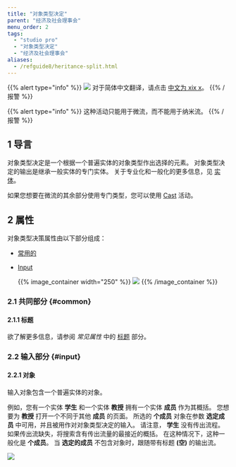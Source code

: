 ```yaml
---
title: "对象类型决定"
parent: "经济及社会理事会"
menu_order: 2
tags:
  - "studio pro"
  - "对象类型决定"
  - "经济及社会理事会"
aliases:
  - /refguide8/heritance-split.html
---
```


{{% alert type="info" %}}
<img src="attachments/chinese-translation/china.png" style="display: inline-block; margin: 0" /> 对于简体中文翻译，请点击 [中文为 xix x](https://cdn.mendix.tencent-cloud.com/documentation/refguide8/object-type-decision.pdf)。
{{% /报警 %}}

{{% alert type="info" %}}
这种活动只能用于微流，而不能用于纳米流。
{{% /报警 %}}

## 1 导言

对象类型决定是一个根据一个普遍实体的对象类型作出选择的元素。 对象类型决定的输出是继承一般实体的专门实体。 关于专业化和一般化的更多信息，见 [实体](entities)。

如果您想要在微流的其余部分使用专门类型，您可以使用 [Cast](cast-object) 活动。

## 2 属性

对象类型决策属性由以下部分组成：

* [常用的](#common)

* [Input](#input)

    {{% image_container width="250" %}}
![](attachments/decisions/object-type-decision-properties.png)
{{% /image_container %}}

### 2.1 共同部分 {#common}

#### 2.1.1 标题

欲了解更多信息，请参阅 *常见属性* 中的 [标题](microflow-element-common-properties#caption) 部分。

### 2.2 输入部分 {#input}

#### 2.2.1 对象

输入对象包含一个普遍实体的对象。

例如，您有一个实体 **学生** 和一个实体 **教授** 拥有一个实体 **成员** 作为其概括。 您想要为 **教授** 打开一个不同于其他 **成员** 的页面。 所选的 **个成员** 对象在参数 **选定成员** 中可用，并且被用作对对象类型决定的输入。 请注意， **学生** 没有传出流程。 如果传出流缺失，将搜索含有传出流量的最接近的概括。 在这种情况下，这种一般化是 **个成员**。 当 **选定的成员** 不包含对象时，跟随带有标题 **(空)** 的输出流。

![](attachments/decisions/object-type-decision.png)



